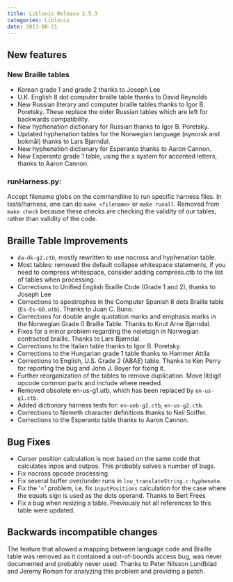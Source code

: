 ```yaml
---
title: Liblouis Release 2.5.3
categories: Liblouis
date: 2013-06-21
---
```


## New features

### New Braille tables

* Korean grade 1 and grade 2 thanks to Joseph Lee
* U.K. English 8 dot computer braille table thanks to David Reynolds
* New Russian literary and computer braille tables thanks to Igor B. Poretsky. These replace the older Russian tables which are left for backwards compatibility.
* New hyphenation dictionary for Russian thanks to Igor B. Poretsky.
* Updated hyphenation tables for the Norwegian language (nynorsk and bokmål) thanks to Lars Bjørndal.
* New hyphenation dictionary for Esperanto thanks to Aaron Cannon.
* New Esperanto grade 1 table, using the x system for accented letters, thanks to Aaron Cannon.

### runHarness.py:

Accept filename globs on the commandline to run specific harness files. In tests/harness, one can do `make <filename>` or `make runall`. Removed from `make check` because these checks are checking the validity of our tables, rather than validity of the code.

## Braille Table Improvements

* `da-dk-g2.ctb`, mostly rewritten to use nocross and hyphenation table.
* Most tables: removed the default collapse whitespace statements, if you need to compress whitespace, consider adding compress.ctb to the list of tables when processing.
* Corrections to Unified English Braille Code (Grade 1 and 2), thanks to Joseph Lee
* Corrections to apostrophes in the Computer Spanish 8 dots Braille table (`Es-Es-G0.utb`). Thanks to Juan C. Buno.
* Corrections for double angle quotation marks and emphasis marks in the Norwegian Grade 0 Braille Table. Thanks to Knut Arne Bjørndal.
* Fixes for a minor problem regarding the noletsign in Norwegian contracted braille. Thanks to Lars Bjørndal.
* Corrections to the Italian table thanks to Igor B. Poretsky.
* Corrections to the Hungarian grade 1 table thanks to Hammer Attila
* Corrections to English, U.S. Grade 2 (ABAE) table. Thanks to Ken Perry for reporting the bug and John J. Boyer for fixing it.
* Further reorganization of the tables to remove duplication. Move litdigit opcode common parts and include where needed.
* Removed obsolete en-us-g1.utb, which has been replaced by `en-us-g1.ctb`.
* Added dictionary harness tests for: `en-ueb-g2.ctb`, `en-us-g2.ctb`.
* Corrections to Nemeth character definitions thanks to Neil Soiffer.
* Corrections to the Esperanto table thanks to Aaron Cannon.

## Bug Fixes

* Cursor position calculation is now based on the same code that calculates inpos and outpos. This probably solves a number of bugs.
* Fix nocross opcode processing.
* Fix several buffer over/under runs in `lou_translateString.c:hyphenate`.
* Fix the '=' problem, i.e. fix `inputPositions` calculation for the case where the equals sign is used as the dots operand. Thanks to Bert Frees
* Fix a bug when resizing a table. Previously not all references to this table were updated.

## Backwards incompatible changes

The feature that allowed a mapping between language code and Braille table was removed as it contained a out-of-bounds access bug, was never documented and probably never used. Thanks to Peter Nilsson Lundblad and Jeremy Roman for analyzing this problem and providing a patch.

